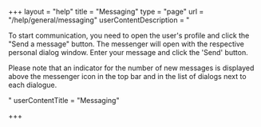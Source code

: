 +++
layout = "help"
title = "Messaging"
type = "page"
url = "/help/general/messaging"
userContentDescription = "<p>To start communication, you need to open the user's profile and click the \"Send a message\" button. The messenger will open with the respective personal dialog window. Enter your message and click the 'Send' button.</p><p>Please note that an indicator for the number of new messages is displayed above the messenger icon in the top bar and in the list of dialogs next to each dialogue.</p>"
userContentTitle = "Messaging"

+++
